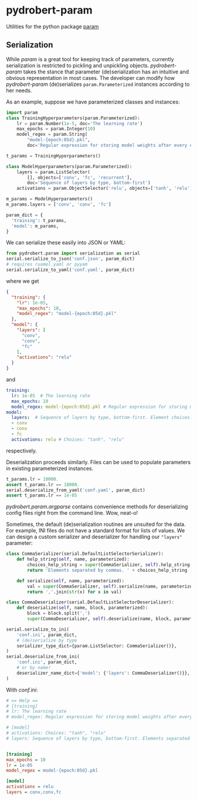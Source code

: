 # pydrobert-param
Utilities for the python package [param](http://param.pyviz.org/)

## Serialization
While _param_ is a great tool for keeping track of parameters, currently
serialization is restricted to pickling and unpickling objects.
_pydrobert-param_ takes the stance that parameter (de)serialization has an
intuitive and obvious representation in most cases. The developer can modify
how _pydrobert-param_ (de)serializes `param.Parameterized` instances according
to her needs.

As an example, suppose we have parameterized classes and instances:
``` python
import param
class TrainingHyperparameters(param.Parameterized):
    lr = param.Number(1e-5, doc='The learning rate')
    max_epochs = param.Integer(10)
    model_regex = param.String(
        "model-{epoch:05d}.pkl",
        doc='Regular expression for storing model weights after every epoch')

t_params = TrainingHyperparameters()

class ModelHyperparameters(param.Parameterized):
    layers = param.ListSelector(
        [], objects=['conv', 'fc', 'recurrent'],
        doc='Sequence of layers by type, bottom-first')
    activations = param.ObjectSelector('relu', objects=['tanh', 'relu'])

m_params = ModelHyperparameters()
m_params.layers = ['conv', 'conv', 'fc']

param_dict = {
  'training': t_params,
  'model': m_params,
}
```
We can serialize these easily into JSON or YAML:
``` python
from pydrobert.param import serialization as serial
serial.serialize_to_json('conf.json', param_dict)
# requires ruamel.yaml or pyyam
serial.serialize_to_yaml('conf.yaml', param_dict)
```
where we get
``` json
{
  "training": {
    "lr": 1e-05,
    "max_epochs": 10,
    "model_regex": "model-{epoch:05d}.pkl"
  },
  "model": {
    "layers": [
      "conv",
      "conv",
      "fc"
    ],
    "activations": "relu"
  }
}
```
and
``` yaml
training:
  lr: 1e-05  # The learning rate
  max_epochs: 10
  model_regex: model-{epoch:05d}.pkl # Regular expression for storing model weights after every epoch
model:
  layers:  # Sequence of layers by type, bottom-first. Element choices: "conv", "fc", "recurrent"
  - conv
  - conv
  - fc
  activations: relu # Choices: "tanh", "relu"
```
respectively.

Deserialization proceeds similarly. Files can be used to populate parameters in
existing parameterized instances.
``` python
t_params.lr = 10000.
assert t_params.lr == 10000.
serial.deserialize_from_yaml('conf.yaml', param_dict)
assert t_params.lr == 1e-05
```
_pydrobert.param.argparse_ contains convenience methods for deserializing
config files right from the command line. Wow, neat-o!

Sometimes, the default (de)serialization routines are unsuited for the data.
For example, INI files do not have a standard format for lists of values. We
can design a custom serializer and deserializer for handling our `"layers"`
parameter:
``` python
class CommaSerializer(serial.DefaultListSelectorSerializer):
    def help_string(self, name, parameterized):
        choices_help_string = super(CommaSerializer, self).help_string(name, parameterized)
        return 'Elements separated by commas. ' + choices_help_string

    def serialize(self, name, parameterized):
        val = super(CommaSerializer, self).serialize(name, parameterized)
        return ','.join(str(x) for x in val)

class CommaDeserializer(serial.DefaultListSelectorDeserializer):
    def deserialize(self, name, block, parameterized):
        block = block.split(',')
        super(CommaDeserializer, self).deserialize(name, block, parameterized)

serial.serialize_to_ini(
    'conf.ini', param_dict,
    # (de)serialize by type
    serializer_type_dict={param.ListSelector: CommaSerializer()},
)
serial.deserialize_from_ini(
    'conf.ini', param_dict,
    # or by name!
    deserializer_name_dict={'model': {'layers': CommaDeserializer()}},
)
```
With _conf.ini_:
``` INI
# == Help ==
# [training]
# lr: The learning rate
# model_regex: Regular expression for storing model weights after every epoch

# [model]
# activations: Choices: "tanh", "relu"
# layers: Sequence of layers by type, bottom-first. Elements separated by commas. Element choices: "conv", "fc", "recurrent"


[training]
max_epochs = 10
lr = 1e-05
model_regex = model-{epoch:05d}.pkl

[model]
activations = relu
layers = conv,conv,fc
```
